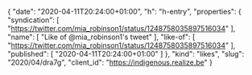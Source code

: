 {
  "date": "2020-04-11T20:24:00+01:00",
  "h": "h-entry",
  "properties": {
    "syndication": [
      "https://twitter.com/mia_robinson1/status/1248758035897516034"
    ],
    "name": [
      "Like of @mia_robinson1's tweet"
    ],
    "like-of": [
      "https://twitter.com/mia_robinson1/status/1248758035897516034"
    ],
    "published": [
      "2020-04-11T20:24:00+01:00"
    ]
  },
  "kind": "likes",
  "slug": "2020/04/dra7g",
  "client_id": "https://indigenous.realize.be"
}
